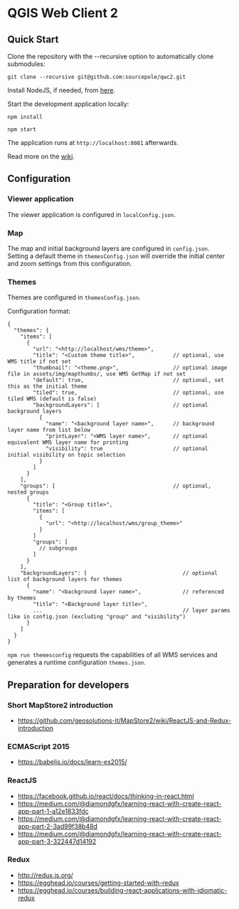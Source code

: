 QGIS Web Client 2
==========

Quick Start
------------

Clone the repository with the --recursive option to automatically clone submodules:

`git clone --recursive git@github.com:sourcepole/qwc2.git`

Install NodeJS, if needed, from [here](https://nodejs.org/en/blog/release/v0.12.7/).

Start the development application locally:

`npm install`

`npm start`

The application runs at `http://localhost:8081` afterwards.

Read more on the [wiki](git@github.com:sourcepole/qwc2.git/wiki).


Configuration
-------------

### Viewer application

The viewer application is configured in `localConfig.json`.


### Map

The map and initial background layers are configured in `config.json`.
Setting a default theme in `themesConfig.json` will override the initial center and zoom settings from this configuration.


### Themes

Themes are configured in `themesConfig.json`.

Configuration format:
```
{
  "themes": {
    "items": [
      {
        "url": "<http://localhost/wms/theme>",
        "title": "<Custom theme title>",            // optional, use WMS title if not set
        "thumbnail": "<theme.png>",                 // optional image file in assets/img/mapthumbs/, use WMS GetMap if not set
        "default": true,                            // optional, set this as the initial theme
        "tiled": true,                              // optional, use tiled WMS (default is false)
        "backgroundLayers": [                       // optional background layers
          {
            "name": "<background layer name>",      // background layer name from list below
            "printLayer": "<WMS layer name>",       // optional equivalent WMS layer name for printing
            "visibility": true                      // optional initial visibility on topic selection
          }
        ]
      }
    ],
    "groups": [                                     // optional, nested groups
      {
        "title": "<Group title>",
        "items": [
          {
            "url": "<http://localhost/wms/group_theme>"
          }
        ]
        "groups": [
          // subgroups
        ]
      }
    ],
    "backgroundLayers": [                              // optional list of background layers for themes
      {
        "name": "<background layer name>",             // referenced by themes
        "title": "<Background layer title>",
        ...                                            // layer params like in config.json (excluding "group" and "visibility")
      }
    ]
  }
}
```

`npm run themesconfig` requests the capabilities of all WMS services and generates a runtime configuration `themes.json`.


Preparation for developers
--------------------------

### Short MapStore2 introduction

* https://github.com/geosolutions-it/MapStore2/wiki/ReactJS-and-Redux-introduction

### ECMAScript 2015

* https://babeljs.io/docs/learn-es2015/

### ReactJS

* https://facebook.github.io/react/docs/thinking-in-react.html
* https://medium.com/@diamondgfx/learning-react-with-create-react-app-part-1-a12e1833fdc
* https://medium.com/@diamondgfx/learning-react-with-create-react-app-part-2-3ad99f38b48d
* https://medium.com/@diamondgfx/learning-react-with-create-react-app-part-3-322447d14192


### Redux

* http://redux.js.org/
* https://egghead.io/courses/getting-started-with-redux
* https://egghead.io/courses/building-react-applications-with-idiomatic-redux
